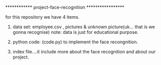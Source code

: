 ************ project-face-recognition *****************

for this repository we have 4 items.

1.  data set:   employee.csv , pictures  &  unknown picture(uk... that is we gonna recognise)
note:  data is just for educational purpose.

2.  python code: (code.py) to implement the face recongnition.

3.  index file....it include more about the face recognition and about our project.

